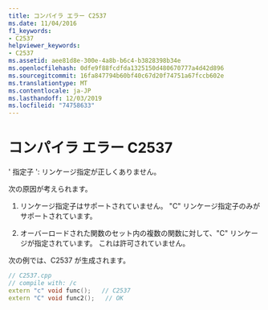 ```yaml
---
title: コンパイラ エラー C2537
ms.date: 11/04/2016
f1_keywords:
- C2537
helpviewer_keywords:
- C2537
ms.assetid: aee81d8e-300e-4a8b-b6c4-b3828398b34e
ms.openlocfilehash: 0dfe9f88fcdfda1325150d480670777a4d42d896
ms.sourcegitcommit: 16fa847794b60bf40c67d20f74751a67fccb602e
ms.translationtype: MT
ms.contentlocale: ja-JP
ms.lasthandoff: 12/03/2019
ms.locfileid: "74758633"
---
```

# <a name="compiler-error-c2537"></a>コンパイラ エラー C2537

' 指定子 ': リンケージ指定が正しくありません。

次の原因が考えられます。

1. リンケージ指定子はサポートされていません。 "C" リンケージ指定子のみがサポートされています。

1. オーバーロードされた関数のセット内の複数の関数に対して、"C" リンケージが指定されています。 これは許可されていません。

次の例では、C2537 が生成されます。

```cpp
// C2537.cpp
// compile with: /c
extern "c" void func();   // C2537
extern "C" void func2();   // OK
```
